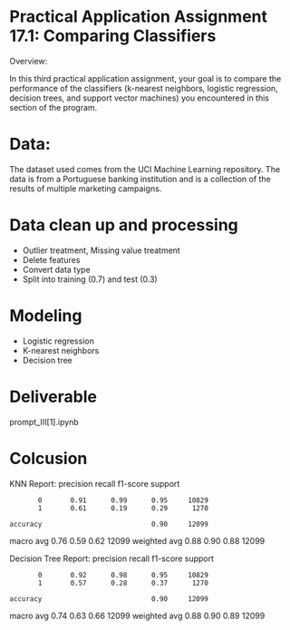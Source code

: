 # Practical Application Assignment 17.1: Comparing Classifiers 

Overview:

In this third practical application assignment, your goal is to compare the performance of the classifiers (k-nearest neighbors, logistic regression, decision trees, and support vector machines) you encountered in this section of the program. 

# Data:
The dataset used comes from the UCI Machine Learning repository. The data is from a Portuguese banking institution and is a collection of the results of multiple marketing campaigns. 

# Data clean up and processing
- Outlier treatment, Missing value treatment
- Delete features
- Convert data type
- Split into training (0.7) and test (0.3)

# Modeling
- Logistic regression
- K-nearest neighbors
- Decision tree

# Deliverable

prompt_III[1].ipynb

# Colcusion

KNN Report:
              precision    recall  f1-score   support

           0       0.91      0.99      0.95     10829
           1       0.61      0.19      0.29      1270

    accuracy                           0.90     12099
   macro avg       0.76      0.59      0.62     12099
weighted avg       0.88      0.90      0.88     12099

Decision Tree Report:
              precision    recall  f1-score   support

           0       0.92      0.98      0.95     10829
           1       0.57      0.28      0.37      1270

    accuracy                           0.90     12099
   macro avg       0.74      0.63      0.66     12099
weighted avg       0.88      0.90      0.89     12099

